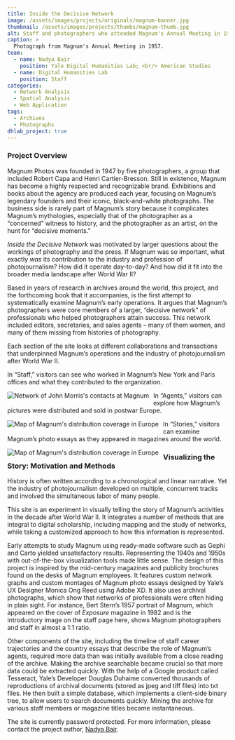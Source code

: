 ```yaml
---
title: Inside the Decisive Network
image: /assets/images/projects/originals/magnum-banner.jpg
thumbnail: /assets/images/projects/thumbs/magnum-thumb.jpg
alt: Staff and photographers who attended Magnum's Annual Meeting in 1957
caption: >
  Photograph from Magnum's Annual Meeting in 1957. 
team:
  - name: Nadya Bair
    position: Yale Digital Humanities Lab; <br/> American Studies
  - name: Digital Humanities Lab
    position: Staff
categories:
  - Network Analysis
  - Spatial Analysis
  - Web Application
tags:  
  - Archives
  - Photographs
dhlab_project: true
---
```


### Project Overview

Magnum Photos was founded in 1947 by five photographers, a group that included Robert Capa and Henri Cartier-Bresson. Still in existence, Magnum has become a highly respected and recognizable brand. Exhibitions and books about the agency are produced each year, focusing on Magnum’s legendary founders and their iconic, black-and-white photographs. The business side is rarely part of Magnum’s story because it complicates Magnum’s mythologies, especially that of the photographer as a “concerned” witness to history, and the photographer as an artist, on the hunt for “decisive moments.” 

*Inside the Decisive Network* was motivated by larger questions about the workings of photography and the press. If Magnum was so important, what exactly *was* its contribution to the industry and profession of photojournalism? How did it operate day-to-day? And how did it fit into the broader media landscape after World War II?  

Based in years of research in archives around the world, this project, and the forthcoming book that it accompanies, is the first attempt to systematically examine Magnum’s early operations. It argues that Magnum’s photographers were core members of a larger, “decisive network” of professionals who helped photographers attain success. This network included editors, secretaries, and sales agents – many of them women, and many of them missing from histories of photography. 

Each section of the site looks at different collaborations and transactions that underpinned Magnum’s operations and the industry of photojournalism after World War II.

In “Staff,” visitors can see who worked in Magnum’s New York and Paris offices and what they contributed to the organization.

<img src='{{site.baseurl}}/assets/images/projects/project-extras/magnum-network.jpg'
     alt="Network of John Morris's contacts at Magnum" 
     style='float: left; margin-right: 10px; padding-bottom: 10px' />

In “Agents,” visitors can explore how Magnum’s pictures were distributed and sold in postwar Europe. 

<img src='{{site.baseurl}}/assets/images/projects/project-extras/magnum-agents.jpg'
     alt="Map of Magnum's distribution coverage in Europe" 
     style='float: left; margin-right: 10px; padding-bottom: 10px' />

In “Stories,” visitors can examine Magnum’s photo essays as they appeared in magazines around the world. 

<img src='{{site.baseurl}}/assets/images/projects/project-extras/magnum-stories.jpg'
     alt="Map of Magnum's distribution coverage in Europe" 
     style='float: left; margin-right: 10px; padding-bottom: 10px' />

### Visualizing the Story: Motivation and Methods 

History is often written according to a chronological and linear narrative. Yet the industry of photojournalism developed on multiple, concurrent tracks and involved the simultaneous labor of many people. 

This site is an experiment in visually telling the story of Magnum’s activities in the decade after World War II. It integrates a number of methods that are integral to digital scholarship, including mapping and the study of networks, while taking a customized approach to how this information is represented. 

Early attempts to study Magnum using ready-made software such as Gephi and Carto yielded unsatisfactory results. Representing the 1940s and 1950s with out-of-the-box visualization tools made little sense. The design of this project is inspired by the mid-century magazines and publicity brochures found on the desks of Magnum employees. It features custom network graphs and custom montages of Magnum photo essays designed by Yale’s UX Designer Monica Ong Reed using Adobe XD. It also uses archival photographs, which show that networks of professionals were often hiding in plain sight. For instance, Bert Stern’s 1957 portrait of Magnum, which appeared on the cover of *Exposure* magazine in 1982 and is the introductory image on the staff page here, shows Magnum photographers and staff in almost a 1:1 ratio. 

Other components of the site, including the timeline of staff career trajectories and the country essays that describe the role of Magnum’s agents, required more data than was initially available from a close reading of the archive. Making the archive searchable became crucial so that more data could be extracted quickly. With the help of a Google product called Tesseract, Yale’s Developer Douglas Duhaime converted thousands of reproductions of archival documents (stored as jpeg and tiff files) into txt files. He then built a simple database, which implements a client-side binary tree, to allow users to search documents quickly. Mining the archive for various staff members or magazine titles became instantaneous. 

The site is currently password protected. For more information, please contact the project author, [Nadya Bair](mailto:nadyabair@gmail.com). 